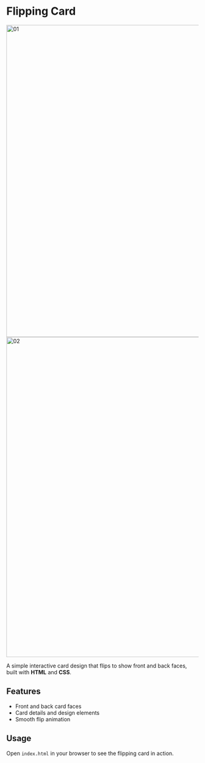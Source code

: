 # Flipping Card

<img width="1013" height="816" alt="01" src="https://github.com/user-attachments/assets/3d2c3f8e-9848-4fd7-b307-9e362b3202fd" />
<img width="1008" height="837" alt="02" src="https://github.com/user-attachments/assets/44c113be-f7d9-459c-810c-ee11c0d9bdb8" />

A simple interactive card design that flips to show front and back faces, built with **HTML** and **CSS**.

## Features
- Front and back card faces
- Card details and design elements
- Smooth flip animation

## Usage
Open `index.html` in your browser to see the flipping card in action.

